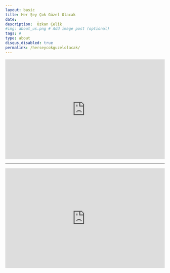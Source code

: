 ```yaml
---
layout: basic
title: Her Şey Çok Güzel Olacak
date: 
description:  Özkan Çelik
#img: about_us.png # Add image post (optional)
tags: # 
type: about
disqus_disabled: true
permalink: /herseycokguzelolacak/
---
```



<iframe width="100%" height="315" src="https://www.youtube.com/embed/wpeD_cimUs0" frameborder="0" allow="accelerometer; autoplay; encrypted-media; gyroscope; picture-in-picture" allowfullscreen></iframe>

***

<iframe width="100%" height="315" src="https://www.youtube.com/embed/XOS0b9l5nH8" frameborder="0" allow="accelerometer; autoplay; encrypted-media; gyroscope; picture-in-picture" allowfullscreen></iframe>
